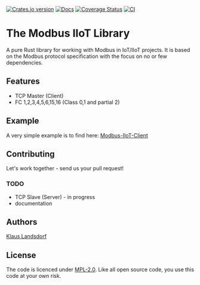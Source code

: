 [![Crates.io version](https://img.shields.io/crates/v/modbus-iiot.svg)](https://crates.io/crates/modbus-iiot)
[![Docs](https://docs.rs/modbus-iiot/badge.svg)](https://docs.rs/modbus-iiot/)
[![Coverage Status](https://coveralls.io/repos/github/BiancoRoyal/modbus-iiot-rust/badge.svg?branch=master)](https://coveralls.io/github/BiancoRoyal/modbus-iiot-rust?branch=master)
[![CI](https://travis-ci.org/BiancoRoyal/modbus-iiot-rust.svg?branch=master)](https://travis-ci.org/BiancoRoyal/modbus-iiot-rust/)

The Modbus IIoT Library
========================

 A pure Rust library for working with Modbus in IoT/IIoT projects. It is based on the Modbus protocol specification with the focus on no or few dependencies.

## Features

* TCP Master (Client)
* FC 1,2,3,4,5,6,15,16 (Class 0,1 and partial 2)

## Example

A very simple example is to find here: [Modbus-IIoT-Client](https://github.com/BiancoRoyal/modbus-iiot-client-rust)

## Contributing

Let's work together - send us your pull request!

### TODO

* TCP Slave (Server) - in progress
* documentation

## Authors
[Klaus Landsdorf][1]

## License
The code is licenced under [MPL-2.0](https://opensource.org/licenses/MPL-2.0). Like all open source code, you use this code at your own risk. 


[1]:https://github.com/biancode
